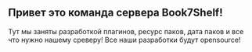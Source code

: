 ## Привет это команда сервера Book7Shelf! 

Тут мы заняты разработкой плагинов, ресурс паков, дата паков и все что нужно нашему среверу! 
Все наши разработки будут opensource! 
